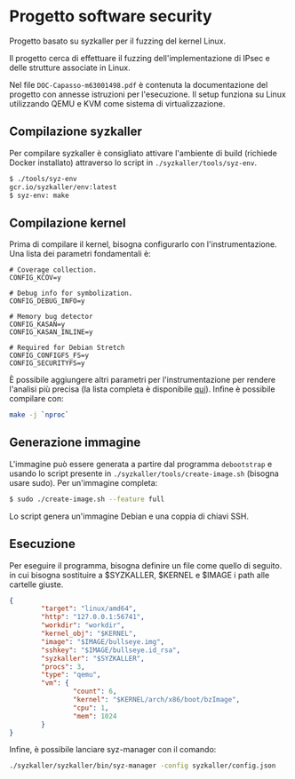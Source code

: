 # Progetto software security
Progetto basato su syzkaller per il fuzzing del kernel Linux.

Il progetto cerca di effettuare il fuzzing dell'implementazione 
di IPsec e delle strutture associate in Linux.

Nel file `DOC-Capasso-m63001498.pdf` è contenuta la documentazione 
del progetto con annesse istruzioni per l'esecuzione. Il setup 
funziona su Linux utilizzando QEMU e KVM come sistema di virtualizzazione.

## Compilazione syzkaller
Per compilare syzkaller è consigliato attivare l'ambiente di build 
(richiede Docker installato) attraverso lo script in 
`./syzkaller/tools/syz-env`.

```sh 
$ ./tools/syz-env
gcr.io/syzkaller/env:latest
$ syz-env: make
```

## Compilazione kernel
Prima di compilare il kernel, bisogna configurarlo con l'instrumentazione. 
Una lista dei parametri fondamentali è:

```
# Coverage collection.
CONFIG_KCOV=y

# Debug info for symbolization.
CONFIG_DEBUG_INFO=y

# Memory bug detector
CONFIG_KASAN=y
CONFIG_KASAN_INLINE=y

# Required for Debian Stretch
CONFIG_CONFIGFS_FS=y
CONFIG_SECURITYFS=y
```

È possibile aggiungere altri parametri per l'instrumentazione per rendere l'analisi più
precisa (la lista completa è disponibile 
[qui](https://github.com/google/syzkaller/blob/master/docs/linux/kernel_configs.md)).
Infine è possibile compilare con:
```sh 
make -j `nproc`
```

## Generazione immagine
L'immagine può essere generata a partire dal programma `debootstrap` e usando 
lo script presente in `./syzkaller/tools/create-image.sh` (bisogna usare sudo). 
Per un'immagine completa:
```sh 
$ sudo ./create-image.sh --feature full
```
Lo script genera un'immagine Debian e una coppia di chiavi SSH.

## Esecuzione
Per eseguire il programma, bisogna definire un file come quello di seguito.
in cui bisogna sostituire a $SYZKALLER, $KERNEL e $IMAGE i path alle cartelle giuste.
```json
{
        "target": "linux/amd64",
        "http": "127.0.0.1:56741",
        "workdir": "workdir",
        "kernel_obj": "$KERNEL",
        "image": "$IMAGE/bullseye.img",
        "sshkey": "$IMAGE/bullseye.id_rsa",
        "syzkaller": "$SYZKALLER",
        "procs": 3,
        "type": "qemu",
        "vm": {
                "count": 6,
                "kernel": "$KERNEL/arch/x86/boot/bzImage",
                "cpu": 1,
                "mem": 1024
        }
}
```

Infine, è possibile lanciare syz-manager con il comando:
```sh 
./syzkaller/syzkaller/bin/syz-manager -config syzkaller/config.json

```

